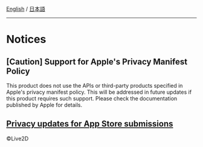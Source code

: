 [English](NOTICE.md) / [日本語](NOTICE.ja.md)

---

# Notices

## [Caution] Support for Apple's Privacy Manifest Policy

This product does not use the APIs or third-party products specified in Apple's privacy manifest policy.
This will be addressed in future updates if this product requires such support.
Please check the documentation published by Apple for details.

[Privacy updates for App Store submissions](https://developer.apple.com/news/?id=3d8a9yyh)
---

©Live2D

